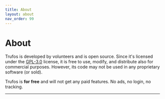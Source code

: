 ```yaml
---
title: About
layout: about
nav_order: 99
---
```


# About

Trufos is developed by volunteers and is open source. Since it's licensed under the [GPL-3.0]
license, it is free to use, modify, and distribute also for commercial purposes. However, its code
may not be used in any proprietary software (or sold).

Trufos is **for free** and will not get any paid features. No ads, no login, no tracking.

---

[GPL-3.0]: https://opensource.org/licenses/GPL-3.0